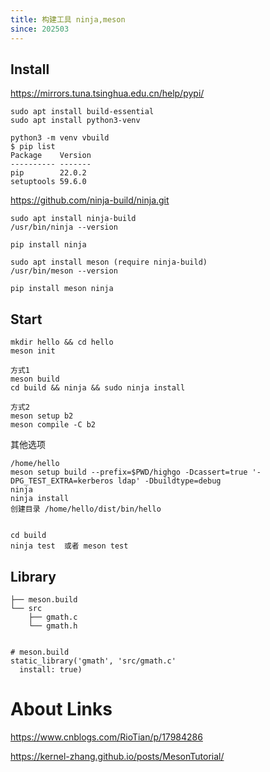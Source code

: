 ```yaml
---
title: 构建工具 ninja,meson
since: 202503
---
```


## Install

https://mirrors.tuna.tsinghua.edu.cn/help/pypi/
```
sudo apt install build-essential
sudo apt install python3-venv

python3 -m venv vbuild
$ pip list
Package    Version
---------- -------
pip        22.0.2
setuptools 59.6.0
```

https://github.com/ninja-build/ninja.git
```
sudo apt install ninja-build
/usr/bin/ninja --version

pip install ninja
```

```
sudo apt install meson (require ninja-build)
/usr/bin/meson --version

pip install meson ninja
```

## Start

```
mkdir hello && cd hello
meson init

方式1
meson build
cd build && ninja && sudo ninja install

方式2
meson setup b2
meson compile -C b2
```

其他选项
```
/home/hello
meson setup build --prefix=$PWD/highgo -Dcassert=true '-DPG_TEST_EXTRA=kerberos ldap' -Dbuildtype=debug
ninja 
ninja install
创建目录 /home/hello/dist/bin/hello


cd build 
ninja test  或者 meson test
```

## Library

```
├── meson.build
└── src
    ├── gmath.c
    └── gmath.h


# meson.build
static_library('gmath', 'src/gmath.c'
  install: true)
```


# About Links

<https://www.cnblogs.com/RioTian/p/17984286>

<https://kernel-zhang.github.io/posts/MesonTutorial/>